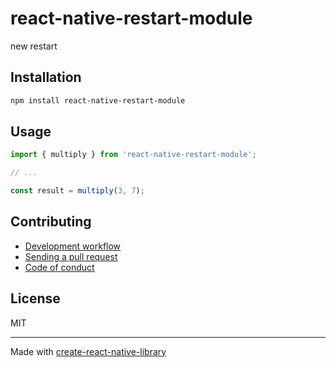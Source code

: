 # react-native-restart-module

new restart

## Installation


```sh
npm install react-native-restart-module
```


## Usage


```js
import { multiply } from 'react-native-restart-module';

// ...

const result = multiply(3, 7);
```


## Contributing

- [Development workflow](CONTRIBUTING.md#development-workflow)
- [Sending a pull request](CONTRIBUTING.md#sending-a-pull-request)
- [Code of conduct](CODE_OF_CONDUCT.md)

## License

MIT

---

Made with [create-react-native-library](https://github.com/callstack/react-native-builder-bob)
